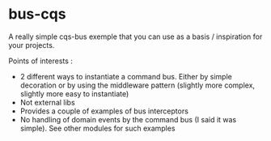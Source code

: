# bus-cqs

A really simple cqs-bus exemple that you can use as a basis / inspiration for your projects.

Points of interests :

- 2 different ways to instantiate a command bus. Either by simple decoration or by using the middleware pattern (slightly more complex, slightly more easy to instantiate)
- Not external libs
- Provides a couple of examples of bus interceptors
- No handling of domain events by the command bus (I said it was simple). See other modules for such examples